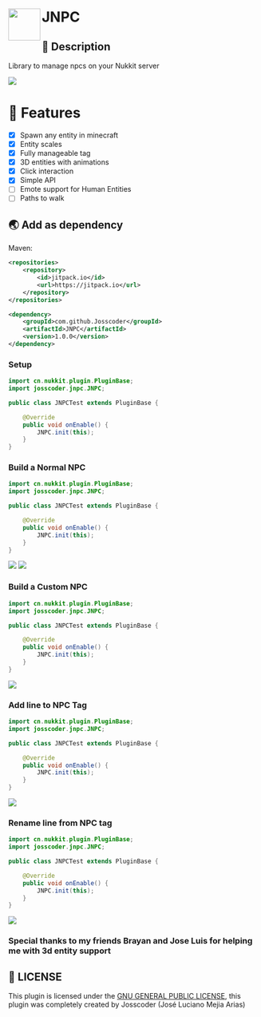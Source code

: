 <h1>JNPC
<img src="https://github.com/Josscoder/JNPC/blob/master/.github/assets/logo.png" height="64" width="64" align="left" alt="">
</h1>

## 📙 Description
Library to manage npcs on your Nukkit server

![](https://github.com/Josscoder/JNPC/blob/master/.github/assets/example.png)

# 📖 Features

- [x] Spawn any entity in minecraft
- [x] Entity scales
- [x] Fully manageable tag
- [x] 3D entities with animations
- [x] Click interaction
- [x] Simple API
- [ ] Emote support for Human Entities
- [ ] Paths to walk

## 🌏 Add as dependency
Maven:

```xml
<repositories>
    <repository>
        <id>jitpack.io</id>
        <url>https://jitpack.io</url>
    </repository>
</repositories>

<dependency>
    <groupId>com.github.Josscoder</groupId>
    <artifactId>JNPC</artifactId>
    <version>1.0.0</version>
</dependency>
```

### Setup
```java
import cn.nukkit.plugin.PluginBase;
import josscoder.jnpc.JNPC;

public class JNPCTest extends PluginBase {

    @Override
    public void onEnable() {
        JNPC.init(this);
    }
}
```

### Build a Normal NPC
```java
import cn.nukkit.plugin.PluginBase;
import josscoder.jnpc.JNPC;

public class JNPCTest extends PluginBase {

    @Override
    public void onEnable() {
        JNPC.init(this);
    }
}
```

![](https://github.com/Josscoder/JNPC/blob/master/.github/assets/test1.jpeg)
![](https://github.com/Josscoder/JNPC/blob/master/.github/assets/actions.jpeg)

### Build a Custom NPC
```java
import cn.nukkit.plugin.PluginBase;
import josscoder.jnpc.JNPC;

public class JNPCTest extends PluginBase {

    @Override
    public void onEnable() {
        JNPC.init(this);
    }
}
```

![](https://github.com/Josscoder/JNPC/blob/master/.github/assets/img.png)

### Add line to NPC Tag
```java
import cn.nukkit.plugin.PluginBase;
import josscoder.jnpc.JNPC;

public class JNPCTest extends PluginBase {

    @Override
    public void onEnable() {
        JNPC.init(this);
    }
}
```

![](https://github.com/Josscoder/JNPC/blob/master/.github/assets/edit.jpeg)

### Rename line from NPC tag
```java
import cn.nukkit.plugin.PluginBase;
import josscoder.jnpc.JNPC;

public class JNPCTest extends PluginBase {

    @Override
    public void onEnable() {
        JNPC.init(this);
    }
}
```

![](https://github.com/Josscoder/JNPC/blob/master/.github/assets/final.jpeg)

### Special thanks to my friends Brayan and Jose Luis for helping me with 3d entity support

## 📜 LICENSE

This plugin is licensed under the [GNU GENERAL PUBLIC LICENSE](https://github.com/Josscoder/JNPC/blob/master/LICENSE), this plugin was completely created by Josscoder (José Luciano Mejia Arias)
